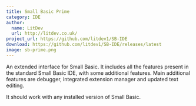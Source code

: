 ```yaml
---
title: Small Basic Prime
category: IDE
author:
  name: LitDev
  url: http://litdev.co.uk/
project_url: https://github.com/litdev1/SB-IDE
download: https://github.com/litdev1/SB-IDE/releases/latest
image: sb-prime.png
---
```


An extended interface for Small Basic.
It includes all the features present in the standard Small Basic IDE, with some additional features.
Main additional features are debugger, integrated extension manager and updated text editing.

It should work with any installed version of Small Basic.
